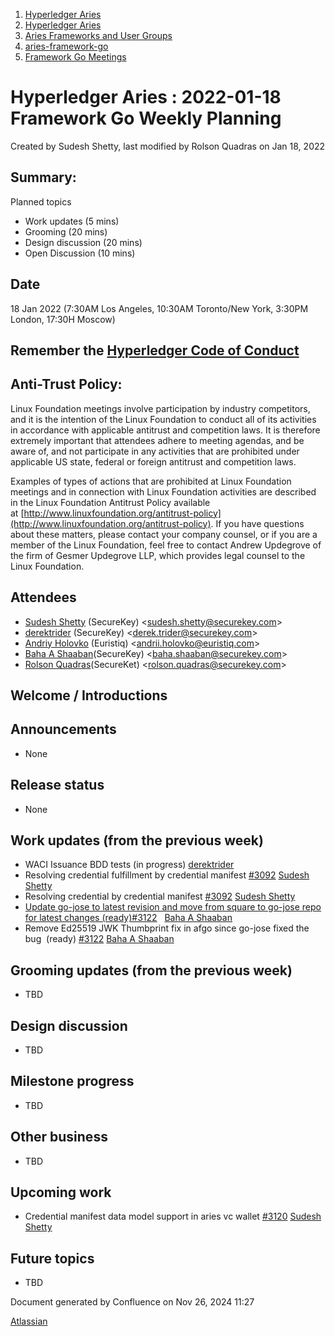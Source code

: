 1. [Hyperledger Aries](index.html)
2. [Hyperledger Aries](Hyperledger-Aries_18481154.html)
3. [Aries Frameworks and User Groups](Aries-Frameworks-and-User-Groups_18481290.html)
4. [aries-framework-go](aries-framework-go_18481606.html)
5. [Framework Go Meetings](Framework-Go-Meetings_18482076.html)

# Hyperledger Aries : 2022-01-18 Framework Go Weekly Planning

Created by Sudesh Shetty, last modified by Rolson Quadras on Jan 18, 2022

## Summary:

Planned topics

- Work updates (5 mins)
- Grooming (20 mins)
- Design discussion (20 mins)
- Open Discussion (10 mins)

## Date

18 Jan 2022 (7:30AM Los Angeles, 10:30AM Toronto/New York, 3:30PM London, 17:30H Moscow)

## Remember the [Hyperledger Code of Conduct](https://lf-hyperledger.atlassian.net/wiki/display/HYP/Hyperledger+Code+of+Conduct)

## Anti-Trust Policy:

Linux Foundation meetings involve participation by industry competitors, and it is the intention of the Linux Foundation to conduct all of its activities in accordance with applicable antitrust and competition laws. It is therefore extremely important that attendees adhere to meeting agendas, and be aware of, and not participate in any activities that are prohibited under applicable US state, federal or foreign antitrust and competition laws.

Examples of types of actions that are prohibited at Linux Foundation meetings and in connection with Linux Foundation activities are described in the Linux Foundation Antitrust Policy available at [http://www.linuxfoundation.org/antitrust-policy](http://www.linuxfoundation.org/antitrust-policy). If you have questions about these matters, please contact your company counsel, or if you are a member of the Linux Foundation, feel free to contact Andrew Updegrove of the firm of Gesmer Updegrove LLP, which provides legal counsel to the Linux Foundation.

## Attendees

- [Sudesh Shetty](https://lf-hyperledger.atlassian.net/wiki/people/62334edb867a4e0070970909?ref=confluence) (SecureKey) &lt;sudesh.shetty@securekey.com&gt;
- [derektrider](https://lf-hyperledger.atlassian.net/wiki/people/60b7f69348b89500697aa128?ref=confluence) (SecureKey) &lt;derek.trider@securekey.com&gt;
- [Andriy Holovko](https://lf-hyperledger.atlassian.net/wiki/people/557058:1e0c58ac-58b3-490a-807d-e7d095a0b88d?ref=confluence) (Euristiq) &lt;andrii.holovko@euristiq.com&gt;
- [Baha A Shaaban](https://lf-hyperledger.atlassian.net/wiki/people/712020:c6fcc16a-f888-4bb1-bef3-41f4da326364?ref=confluence)(SecureKey) &lt;baha.shaaban@securekey.com&gt;
- [Rolson Quadras](https://lf-hyperledger.atlassian.net/wiki/people/622101eec88f1000682f2f68?ref=confluence)(SecureKet) &lt;rolson.quadras@securekey.com&gt;

## Welcome / Introductions

## Announcements

- None

## Release status

- None

## Work updates (from the previous week)

- WACI Issuance BDD tests (in progress) [derektrider](https://lf-hyperledger.atlassian.net/wiki/people/60b7f69348b89500697aa128?ref=confluence)
- Resolving credential fulfillment by credential manifest [#3092](https://github.com/hyperledger/aries-framework-go/issues/3092) [Sudesh Shetty](https://lf-hyperledger.atlassian.net/wiki/people/62334edb867a4e0070970909?ref=confluence)
- Resolving credential by credential manifest [#3092](https://github.com/hyperledger/aries-framework-go/issues/3092) [Sudesh Shetty](https://lf-hyperledger.atlassian.net/wiki/people/62334edb867a4e0070970909?ref=confluence)
- [Update go-jose to latest revision and move from square to go-jose repo for latest changes (ready)#3122](https://github.com/hyperledger/aries-framework-go/pull/3122)   [Baha A Shaaban](https://lf-hyperledger.atlassian.net/wiki/people/712020:c6fcc16a-f888-4bb1-bef3-41f4da326364?ref=confluence)
- Remove Ed25519 JWK Thumbprint fix in afgo since go-jose fixed the bug  (ready) [#3122](https://github.com/hyperledger/aries-framework-go/pull/3122) [Baha A Shaaban](https://lf-hyperledger.atlassian.net/wiki/people/712020:c6fcc16a-f888-4bb1-bef3-41f4da326364?ref=confluence)

## Grooming updates (from the previous week)

- TBD

## Design discussion

- TBD

## Milestone progress

- TBD

## Other business

- TBD

## Upcoming work

- Credential manifest data model support in aries vc wallet [#3120](https://github.com/hyperledger/aries-framework-go/issues/3120) [Sudesh Shetty](https://lf-hyperledger.atlassian.net/wiki/people/62334edb867a4e0070970909?ref=confluence)

## Future topics

- TBD

Document generated by Confluence on Nov 26, 2024 11:27

[Atlassian](http://www.atlassian.com/)
